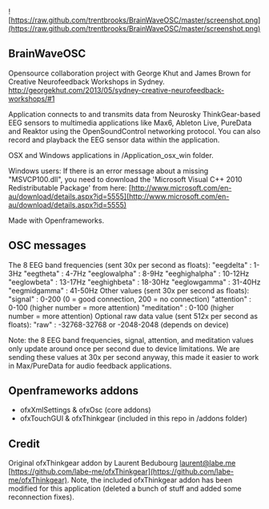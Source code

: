![https://raw.github.com/trentbrooks/BrainWaveOSC/master/screenshot.png](https://raw.github.com/trentbrooks/BrainWaveOSC/master/screenshot.png)

## BrainWaveOSC ##

Opensource collaboration project with George Khut and James Brown for Creative Neurofeedback Workshops in Sydney. http://georgekhut.com/2013/05/sydney-creative-neurofeedback-workshops/#1

Application connects to and transmits data from Neurosky ThinkGear-based EEG sensors to multimedia applications like Max6, Ableton Live, PureData and Reaktor using the OpenSoundControl networking protocol. You can also record and playback the EEG sensor data within the application.

OSX and Windows applications in /Application_osx_win folder.

Windows users: If there is an error message about a missing "MSVCP100.dll", you need to download the 'Microsoft Visual C++ 2010 Redistributable Package' from here: [http://www.microsoft.com/en-au/download/details.aspx?id=5555](http://www.microsoft.com/en-au/download/details.aspx?id=5555)

Made with Openframeworks. 

## OSC messages ##
The 8 EEG band frequencies (sent 30x per second as floats): 
    "eegdelta" : 1-3Hz
    "eegtheta" : 4-7Hz
    "eeglowalpha" : 8-9Hz
    "eeghighalpha" : 10-12Hz
    "eeglowbeta" : 13-17Hz
    "eeghighbeta" : 18-30Hz
    "eeglowgamma" : 31-40Hz
    "eegmidgamma" : 41-50Hz
Other values (sent 30x per second as floats):
    "signal" : 0-200 (0 = good connection, 200 = no connection)
    "attention" : 0-100 (higher number = more attention)
    "meditation" : 0-100 (higher number = more attention)
Optional raw data value (sent 512x per second as floats):
    "raw" : -32768-32768 or -2048-2048 (depends on device)

Note: the 8 EEG band frequencies, signal, attention, and meditation values only update around once per second due to device limitations. We are sending these values at 30x per second anyway, this made it easier to work in Max/PureData for audio feedback applications. 

## Openframeworks addons ##
* 	ofxXmlSettings & ofxOsc (core addons)
*	ofxTouchGUI & ofxThinkgear (included in this repo in /addons folder)

## Credit ##
Original ofxThinkgear addon by Laurent Bedubourg <laurent@labe.me> [https://github.com/labe-me/ofxThinkgear](https://github.com/labe-me/ofxThinkgear). Note, the included ofxThinkgear addon has been modified for this application (deleted a bunch of stuff and added some reconnection fixes).